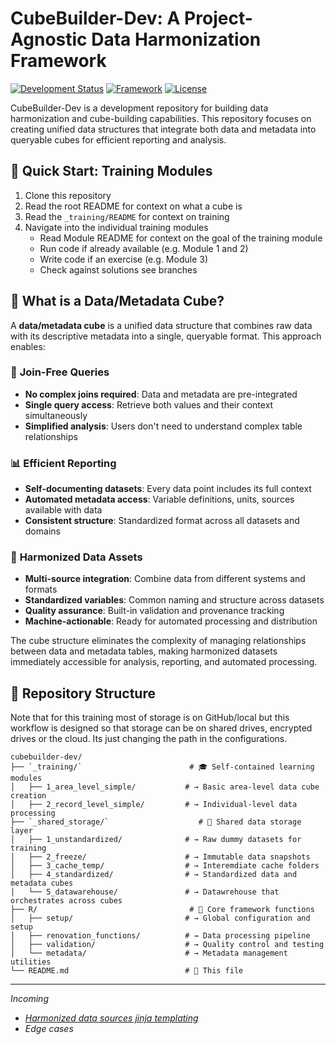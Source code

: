 # CubeBuilder-Dev: A Project-Agnostic Data Harmonization Framework

[![Development Status](https://img.shields.io/badge/status-development-yellow.svg)](https://github.com/your-org/cubebuilder-dev)
[![Framework](https://img.shields.io/badge/framework-R-blue.svg)](https://www.r-project.org/)
[![License](https://img.shields.io/badge/license-MIT-green.svg)](LICENSE)

CubeBuilder-Dev is a development repository for building data harmonization and cube-building capabilities. This repository focuses on creating unified data structures that integrate both data and metadata into queryable cubes for efficient reporting and analysis.

## 🚀 Quick Start: Training Modules

1. Clone this repository
2. Read the root README for context on what a cube is
3. Read the `_training/README` for context on training
4. Navigate into the individual training modules
   - Read Module README for context on the goal of the training module
   - Run code if already available (e.g. Module 1 and 2)
   - Write code if an exercise (e.g. Module 3)
   - Check against solutions see branches 

## 🎯 What is a Data/Metadata Cube?

A **data/metadata cube** is a unified data structure that combines raw data with its descriptive metadata into a single, queryable format. This approach enables:

### 🔄 **Join-Free Queries**
- **No complex joins required**: Data and metadata are pre-integrated
- **Single query access**: Retrieve both values and their context simultaneously
- **Simplified analysis**: Users don't need to understand complex table relationships

### 📊 **Efficient Reporting** 
- **Self-documenting datasets**: Every data point includes its full context
- **Automated metadata access**: Variable definitions, units, sources available with data
- **Consistent structure**: Standardized format across all datasets and domains

### 🎯 **Harmonized Data Assets**
- **Multi-source integration**: Combine data from different systems and formats
- **Standardized variables**: Common naming and structure across datasets  
- **Quality assurance**: Built-in validation and provenance tracking
- **Machine-actionable**: Ready for automated processing and distribution

The cube structure eliminates the complexity of managing relationships between data and metadata tables, making harmonized datasets immediately accessible for analysis, reporting, and automated processing.

## 📁 Repository Structure

Note that for this training most of storage is on GitHub/local but this workflow is designed so that storage can be on shared drives, encrypted drives or the cloud. Its just changing the path in the configurations.

```
cubebuilder-dev/
├── `_training/`                        # 🎓 Self-contained learning modules
│   ├── 1_area_level_simple/           # → Basic area-level data cube creation
│   ├── 2_record_level_simple/         # → Individual-level data processing  
├── `_shared_storage/`                    # 💾 Shared data storage layer
│   ├── 1_unstandardized/              # → Raw dummy datasets for training 
│   ├── 2_freeze/                      # → Immutable data snapshots  
│   ├── 3_cache_temp/                  # → Interemdiate cache folders
│   ├── 4_standardized/                # → Standardized data and metadata cubes
│   └── 5_datawarehouse/               # → Datawrehouse that orchestrates across cubes
├── R/                                  # 🔧 Core framework functions
│   ├── setup/                         # → Global configuration and setup
│   ├── renovation_functions/          # → Data processing pipeline
│   ├── validation/                    # → Quality control and testing
│   └── metadata/                      # → Metadata management utilities
└── README.md                          # 📖 This file
```


---

*Incoming*

- *[Harmonized data sources jinja templating](https://salurbal-infrastructure.netlify.app/Data/templating/)*
- *Edge cases*
